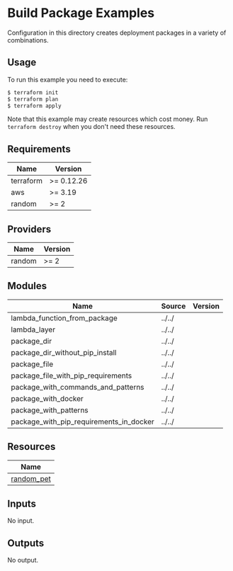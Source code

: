# Build Package Examples

Configuration in this directory creates deployment packages in a variety of combinations.

## Usage

To run this example you need to execute:

```bash
$ terraform init
$ terraform plan
$ terraform apply
```

Note that this example may create resources which cost money. Run `terraform destroy` when you don't need these resources.

<!-- BEGINNING OF PRE-COMMIT-TERRAFORM DOCS HOOK -->
## Requirements

| Name | Version |
|------|---------|
| terraform | >= 0.12.26 |
| aws | >= 3.19 |
| random | >= 2 |

## Providers

| Name | Version |
|------|---------|
| random | >= 2 |

## Modules

| Name | Source | Version |
|------|--------|---------|
| lambda_function_from_package | ../../ |  |
| lambda_layer | ../../ |  |
| package_dir | ../../ |  |
| package_dir_without_pip_install | ../../ |  |
| package_file | ../../ |  |
| package_file_with_pip_requirements | ../../ |  |
| package_with_commands_and_patterns | ../../ |  |
| package_with_docker | ../../ |  |
| package_with_patterns | ../../ |  |
| package_with_pip_requirements_in_docker | ../../ |  |

## Resources

| Name |
|------|
| [random_pet](https://registry.terraform.io/providers/hashicorp/random/latest/docs/resources/pet) |

## Inputs

No input.

## Outputs

No output.
<!-- END OF PRE-COMMIT-TERRAFORM DOCS HOOK -->
